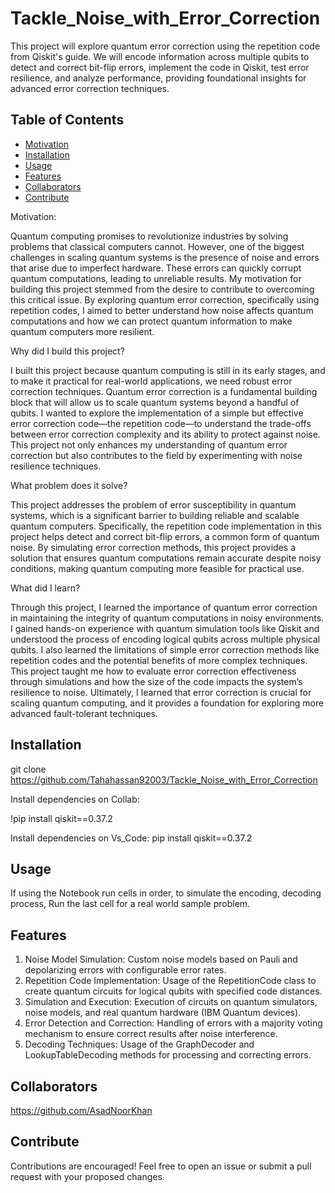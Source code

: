 # Tackle_Noise_with_Error_Correction
 This project will explore quantum error correction using the repetition code from Qiskit's guide. We will encode information across multiple qubits to detect and correct bit-flip errors, implement the code in Qiskit, test error resilience, and analyze performance, providing foundational insights for advanced error correction techniques.

## Table of Contents

- [Motivation](#Motivation)
- [Installation](#installation)
- [Usage](#usage)
- [Features](#Features)
- [Collaborators](#Collaborators)
- [Contribute](#Contribute)

Motivation:

Quantum computing promises to revolutionize industries by solving problems that classical computers cannot. However, one of the biggest challenges in scaling quantum systems is the presence of noise and errors that arise due to imperfect hardware. These errors can quickly corrupt quantum computations, leading to unreliable results. My motivation for building this project stemmed from the desire to contribute to overcoming this critical issue. By exploring quantum error correction, specifically using repetition codes, I aimed to better understand how noise affects quantum computations and how we can protect quantum information to make quantum computers more resilient.

Why did I build this project?

I built this project because quantum computing is still in its early stages, and to make it practical for real-world applications, we need robust error correction techniques. Quantum error correction is a fundamental building block that will allow us to scale quantum systems beyond a handful of qubits. I wanted to explore the implementation of a simple but effective error correction code—the repetition code—to understand the trade-offs between error correction complexity and its ability to protect against noise. This project not only enhances my understanding of quantum error correction but also contributes to the field by experimenting with noise resilience techniques.

What problem does it solve?

This project addresses the problem of error susceptibility in quantum systems, which is a significant barrier to building reliable and scalable quantum computers. Specifically, the repetition code implementation in this project helps detect and correct bit-flip errors, a common form of quantum noise. By simulating error correction methods, this project provides a solution that ensures quantum computations remain accurate despite noisy conditions, making quantum computing more feasible for practical use.

What did I learn?

Through this project, I learned the importance of quantum error correction in maintaining the integrity of quantum computations in noisy environments. I gained hands-on experience with quantum simulation tools like Qiskit and understood the process of encoding logical qubits across multiple physical qubits. I also learned the limitations of simple error correction methods like repetition codes and the potential benefits of more complex techniques. This project taught me how to evaluate error correction effectiveness through simulations and how the size of the code impacts the system’s resilience to noise. Ultimately, I learned that error correction is crucial for scaling quantum computing, and it provides a foundation for exploring more advanced fault-tolerant techniques.

## Installation

git clone https://github.com/Tahahassan92003/Tackle_Noise_with_Error_Correction

Install dependencies on Collab:

!pip install qiskit==0.37.2

Install dependencies on Vs_Code:
pip install qiskit==0.37.2

## Usage
If using the Notebook run cells in order, to simulate the encoding, decoding process, Run the last cell for a real world sample problem.

## Features
1. Noise Model Simulation: Custom noise models based on Pauli and depolarizing errors with configurable error rates.
2. Repetition Code Implementation: Usage of the RepetitionCode class to create quantum circuits for logical qubits with 
   specified code distances.
3. Simulation and Execution: Execution of circuits on quantum simulators, noise models, and real quantum hardware (IBM 
   Quantum devices).
4. Error Detection and Correction: Handling of errors with a majority voting mechanism to ensure correct results after noise 
   interference.
5. Decoding Techniques: Usage of the GraphDecoder and LookupTableDecoding methods for processing and correcting errors.

## Collaborators

https://github.com/AsadNoorKhan

## Contribute

Contributions are encouraged! Feel free to open an issue or submit a pull request with your proposed changes.

